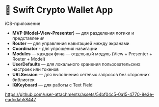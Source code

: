# 📱 Swift Crypto Wallet App

iOS-приложение 

- **MVP (Model-View-Presenter)** — для разделения логики и представления
- **Router** — для управления навигацией между экранами
- **Coordinator** - для упрощения навигации 
- **Modules** — каждая фича — отдельный модуль (View + Presenter + Router + Model)
- **UserDefaults** — для локального хранения пользовательских настроек или токенов
- **URLSession** — для выполнения сетевых запросов без сторонних библиотек
- **IQKeyboard** — для работы с Text Field




https://github.com/user-attachments/assets/54bf04c5-0a15-4770-8e3e-eadcdab58447

